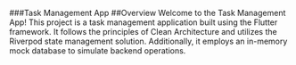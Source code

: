 
###Task Management App
##Overview
Welcome to the Task Management App! This project is a task management application built using the Flutter framework. It follows the principles of Clean Architecture and utilizes the Riverpod state management solution. Additionally, it employs an in-memory mock database to simulate backend operations.
